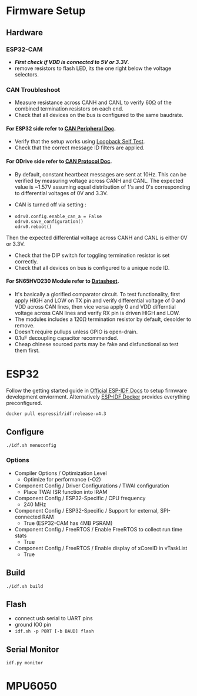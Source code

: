 # Firmware Setup

## Hardware
### ESP32-CAM
- ***First check if VDD is connected to 5V or 3.3V***.
- remove resistors to flash LED, its the one right below the voltage selectors.

### CAN Troubleshoot
- Measure resistance across CANH and CANL to verify 60Ω of the combined termination resistors on each end.
- Check that all devices on the bus is configured to the same baudrate.

#### For ESP32 side refer to [CAN Peripheral Doc](https://docs.espressif.com/projects/esp-idf/en/latest/esp32s2/api-reference/peripherals/twai.html).
- Verify that the setup works using [Loopback Self Test](https://github.com/espressif/esp-idf/tree/master/examples/peripherals/twai/twai_self_test).
- Check that the correct message ID filters are applied.

#### For ODrive side refer to [CAN Protocol Doc](https://docs.odriverobotics.com/can-protocol).
- By default, constant heartbeat messages are sent at 10Hz. This can be verified by measuring voltage across CANH and CANL. The expected value is ~1.57V assuming equal distribution of 1's and 0's corresponding to differential voltages of 0V and 3.3V.
- CAN is turned off via setting :

- ```
  odrv0.config.enable_can_a = False
  odrv0.save_configuration()
  odrv0.reboot()
  ```
Then the expected differential voltage across CANH and CANL is either 0V or 3.3V.
  
- Check that the DIP switch for toggling termination resistor is set correctly.
- Check that all devices on bus is configured to a unique node ID.

#### For SN65HVD230 Module refer to [Datasheet](https://www.ti.com/lit/ds/symlink/sn65hvd230.pdf).
- It's basically a glorified comparator circuit. To test functionality, first apply HIGH and LOW on TX pin and verify differential voltage of 0 and VDD across CAN lines, then vice versa apply 0 and VDD differntial voltage across CAN lines and verify RX pin is driven HIGH and LOW.
- The modules includes a 120Ω termination resistor by default, desolder to remove.
- Doesn't require pullups unless GPIO is open-drain.
- 0.1uF decoupling capacitor recommended.
- Cheap chinese sourced parts may be fake and disfunctional so test them first.


# ESP32
Follow the getting started guide in
[Official ESP-IDF Docs](https://docs.espressif.com/projects/esp-idf/en/stable/esp32/) to setup firmware development enviorment. Alternatively
[ESP-IDF Docker](https://hub.docker.com/r/espressif/idf) provides everything preconfigured.

```bash
docker pull espressif/idf:release-v4.3
```

## Configure
`./idf.sh menuconfig`

### Options
- Compiler Options / Optimization Level
  - Optimize for performance (-O2)
- Component Config / Driver Configurations / TWAI configuration
  - Place TWAI ISR function into IRAM
- Component Config / ESP32-Specific / CPU frequency
  - 240 MHz
- Component Config / ESP32-Specific / Support for external, SPI-connected RAM
  - True (ESP32-CAM has 4MB PSRAM)
- Component Config / FreeRTOS / Enable FreeRTOS to collect run time stats
  - True
- Component Config / FreeRTOS / Enable display of xCoreID in vTaskList
  - True


## Build
`./idf.sh build`

## Flash
- connect usb serial to UART pins
- ground IO0 pin
- `idf.sh -p PORT [-b BAUD] flash`

## Serial Monitor
`idf.py monitor`

# MPU6050